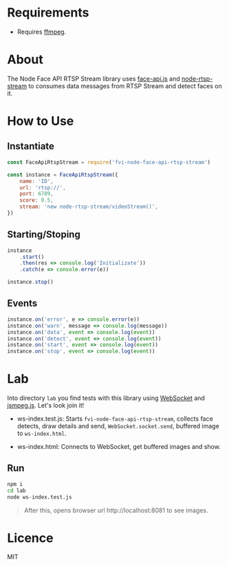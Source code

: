 # Requirements

-   Requires [ffmpeg](https://ffmpeg.org/).

# About

The Node Face API RTSP Stream library uses [face-api.js](https://justadudewhohacks.github.io/face-api.js/docs/index.html) and [node-rtsp-stream](https://github.com/kyriesent/node-rtsp-stream#readme) to consumes data messages from RTSP Stream and detect faces on it.

# How to Use

## Instantiate

```javascript
const FaceApiRtspStream = require('fvi-node-face-api-rtsp-stream')

const instance = FaceApiRtspStream({
    name: 'ID',
    url: 'rtsp://',
    port: 6789,
    score: 0.5,
    stream: 'new node-rtsp-stream/videoStream()',
})
```

## Starting/Stoping

```javascript
instance
    .start()
    .then(res => console.log('Initializate'))
    .catch(e => console.error(e))

instance.stop()
```

## Events

```javascript
instance.on('error', e => console.error(e))
instance.on('warn', message => console.log(message))
instance.on('data', event => console.log(event))
instance.on('detect', event => console.log(event))
instance.on('start', event => console.log(event))
instance.on('stop', event => console.log(event))
```

# Lab

Into directory `lab` you find tests with this library using [WebSocket](https://github.com/websockets/ws) and [jsmpeg.js](https://github.com/phoboslab/jsmpeg). Let's look join it!

-   ws-index.test.js: Starts `fvi-node-face-api-rtsp-stream`, collects face detects, draw details and send, `WebSocket.socket.send`, buffered image to `ws-index.html`.

-   ws-index.html: Connects to WebSocket, get buffered images and show.

## Run

```bash
npm i
cd lab
node ws-index.test.js
```

> After this, opens browser url http://localhost:8081 to see images.

# Licence

MIT
